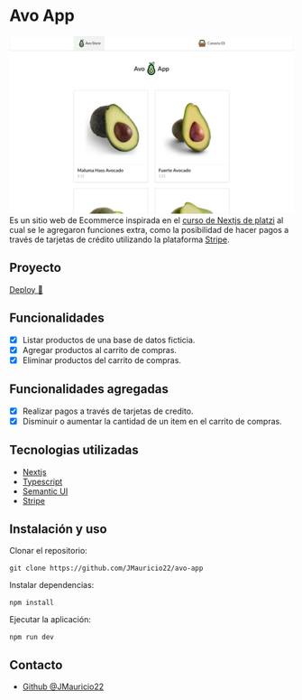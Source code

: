 # Avo App
![Avo App Demo](./public/demo.png)
Es un sitio web de Ecommerce inspirada en el [curso de Nextjs de platzi](https://platzi.com/clases/next/) al cual se le agregaron funciones extra, como la posibilidad de hacer pagos a través de tarjetas de crédito utilizando la plataforma [Stripe](https://stripe.com/).

## Proyecto
[Deploy 🚀](https://avo-app.vercel.app/)

## Funcionalidades

- [x] Listar productos de una base de datos ficticia.
- [x] Agregar productos al carrito de compras.
- [x] Eliminar productos del carrito de compras.

## Funcionalidades agregadas
- [x] Realizar pagos a través de tarjetas de credito.
- [x] Disminuir o aumentar la cantidad de un item en el carrito de compras.

## Tecnologias utilizadas
- [Nextjs](https://nextjs.org/)
- [Typescript](https://www.typescriptlang.org/)
- [Semantic UI ](https://react.semantic-ui.com/)
- [Stripe](https://stripe.com/)

## Instalación y uso

Clonar el repositorio:
```
git clone https://github.com/JMauricio22/avo-app
```

Instalar dependencias:
```
npm install
```
Ejecutar la aplicación:
```
npm run dev
```

## Contacto
- [Github @JMauricio22](https://github.com/JMauricio22)
